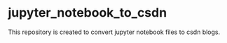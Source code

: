 # jupyter_notebook_to_csdn
This repository is created to convert jupyter notebook files to csdn blogs.
